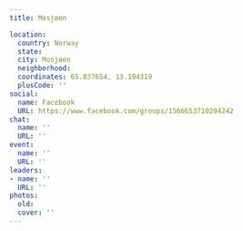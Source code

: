 ```yaml
---
title: Mosjøen

location:
  country: Norway
  state: 
  city: Mosjøen
  neighborhood: 
  coordinates: 65.837654, 13.194319
  plusCode: ''
social:
  name: Facebook
  URL: https://www.facebook.com/groups/1566653710294242
chat:
  name: ''
  URL: ''
event:
  name: ''
  URL: ''
leaders:
- name: ''
  URL: ''
photos:
  old: 
  cover: ''
---
```

